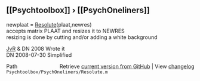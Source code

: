 ## [[Psychtoolbox]] &#8250; [[PsychOneliners]]

newplaat = [Resolute](Resolute)(plaat,newres)  
accepts matrix PLAAT and resizes it to NEWRES  
resizing is done by cutting and/or adding a white background  
  
[JvR](JvR) & DN 2008       Wrote it  
DN       2008-07-30 Simplified  




<div class="code_header" style="text-align:right;">
  <span style="float:left;">Path&nbsp;&nbsp;</span> <span class="counter">Retrieve <a href=
  "https://raw.github.com/Psychtoolbox-3/Psychtoolbox-3/beta/Psychtoolbox/PsychOneliners/Resolute.m">current version from GitHub</a> | View <a href=
  "https://github.com/Psychtoolbox-3/Psychtoolbox-3/commits/beta/Psychtoolbox/PsychOneliners/Resolute.m">changelog</a></span>
</div>
<div class="code">
  <code>Psychtoolbox/PsychOneliners/Resolute.m</code>
</div>

